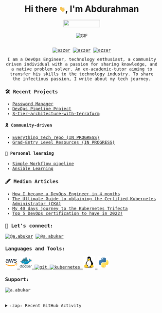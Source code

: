 <h1 align="center">Hi there <img width="20" src="https://github.com/1999AZZAR/1999AZZAR/blob/main/resources/img/waving.gif">, I'm Abdurahman</h1>

<p align="center">
  <img src="https://komarev.com/ghpvc/?username=a-abukar&color=blue&style=liquid" 
  width="120" height="24"/>
</p>

<p align="center">
  <img align="center" alt="GIF" src="https://github.com/abhisheknaiidu/abhisheknaiidu/blob/master/code.gif?raw=true" width="250" height="160" />
</p>

<div>
  <samp>
    <p align="center">
      <br/>
      <a href="https://www.linkedin.com/in/a-abukar/" target="blank"><img align="center"
         src="https://img.shields.io/badge/linkedin-%231DA1F2.svg?style=for-the-badge&logo=linkedin&logoColor=white"
         alt="azzar" height="30"/></a>
      <a href="https://linktr.ee/a.abukar" target="blank"><img align="center"
          src="https://img.shields.io/badge/linktree-1de9b6?style=for-the-badge&logo=linktree&logoColor=white"
          alt="azzar" height="30"/></a>
      <a href="https://medium.com/@a.abukar" target="blank"><img align="center"
          src="https://img.shields.io/badge/Medium-12100E?style=for-the-badge&logo=medium&logoColor=white"
          alt="azzar" height="30"/></a>
</details>

<p align="center">I am a DevOps Engineer, technology enthusiast, a community driven individual with a passion for sharing knowledge, and a native problem solver. An ex-academic-tutor aiming to transfer his skills to the technology industry. 
To share the infectious passion, I write about my tech journey.

</p>


  

### 🛠 Recent Projects

- [Password Manager](https://github.com/a-abukar/password-manager)
- [DevOps Pipeline Project](https://github.com/a-abukar/docker-build)
- [3-tier-architecture-with-terraform](https://github.com/a-abukar/3-tier-architecture-iac)

#### 🎗 Community-driven

- [Everything Tech repo (IN PROGRESS)](https://github.com/moabukar/Everything-Tech)
- [Grad-Entry Level Resources (IN PROGRESS)](https://github.com/moabukar/Grad-EntryLevel-Resources)

#### 📖 Personal learning
- [Simple Workflow pipeline](https://github.com/a-abukar/my-pipeline-project)
- [Ansible Learning](https://github.com/a-abukar/ansible-beginner-project)

### 🖋 Medium Articles

- [How I became a DevOps Engineer in 4 months](https://medium.com/@a.abukar/how-i-became-a-devops-engineer-in-4-months-68ab10ef3084)
- [The Ultimate Guide to obtaining the Certified Kubernetes Administrator (CKA)](https://medium.com/@a.abukar/the-ultimate-guide-to-becoming-kubernetes-certified-96958944e048) 
- [My 40 days journey to the Kubernetes Trifecta](https://medium.com/@a.abukar/my-40-days-journey-to-the-kubernetes-trifecta-a1e2bfc2914d)
- [Top 5 DevOps certification to have in 2022!](https://medium.com/@a.abukar/top-5-devops-certifications-to-have-in-2022-41a277894e9c)


<h3 align="left">🤝 Let's connect:</h3>
<p align="left">
<a href="https://medium.com/@a.abukar" target="blank"><img align="center" src="https://raw.githubusercontent.com/rahuldkjain/github-profile-readme-generator/master/src/images/icons/Social/medium.svg" alt="@a.abukar" height="30" width="40" /></a>
<a href="https://www.linkedin.com/in/a-abukar/" target="blank"><img align="center" src="https://raw.githubusercontent.com/rahuldkjain/github-profile-readme-generator/master/src/images/icons/Social/linked-in-alt.svg" alt="@a.abukar" height="30" width="40" /></a>
</p>


<h3 align="left">Languages and Tools:</h3>
<p align="left"> <a href="https://aws.amazon.com" target="_blank" rel="noreferrer"> <img src="https://raw.githubusercontent.com/devicons/devicon/master/icons/amazonwebservices/amazonwebservices-original-wordmark.svg" alt="aws" width="40" height="40"/> </a> <a href="https://www.docker.com/" target="_blank" rel="noreferrer"> <img src="https://raw.githubusercontent.com/devicons/devicon/master/icons/docker/docker-original-wordmark.svg" alt="docker" width="40" height="40"/> </a> <a href="https://git-scm.com/" target="_blank" rel="noreferrer"> <img src="https://www.vectorlogo.zone/logos/git-scm/git-scm-icon.svg" alt="git" width="40" height="40"/> </a> <a href="https://kubernetes.io" target="_blank" rel="noreferrer"> <img src="https://www.vectorlogo.zone/logos/kubernetes/kubernetes-icon.svg" alt="kubernetes" width="40" height="40"/> </a> <a href="https://www.linux.org/" target="_blank" rel="noreferrer"> <img src="https://raw.githubusercontent.com/devicons/devicon/master/icons/linux/linux-original.svg" alt="linux" width="40" height="40"/> </a> <a href="https://www.python.org" target="_blank" rel="noreferrer"> <img src="https://raw.githubusercontent.com/devicons/devicon/master/icons/python/python-original.svg" alt="python" width="40" height="40"/> </a> </p>

<h3 align="left">Support:</h3>
<p><a href="https://www.buymeacoffee.com/a.abukar"> <img align="left" src="https://cdn.buymeacoffee.com/buttons/v2/default-yellow.png" height="50" width="210" alt="a.abukar" /></a></p><br><br></br>

<details>
  <summary>:zap: Recent GitHub Activity</summary>

  [![My Awesome Stats](https://awesome-github-stats.azurewebsites.net/user-stats/a-abukar?cardType=github&theme=github-dark)](https://git.io/awesome-stats-card)

  [![Top Langs](https://github-readme-stats.vercel.app/api/top-langs/?username=a-abukar)](https://github.com/anuraghazra/github-readme-stats)

  <p align="left"> <a href="https://github.com/ryo-ma/github-profile-trophy"><img src="https://github-profile-trophy.vercel.app/?username=a-abukar" alt="a-abukar" /></a> </p>
</details>


